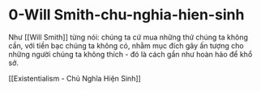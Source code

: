 # 0-Will Smith-chu-nghia-hien-sinh

Như [[Will Smith]] từng nói: chúng ta cứ mua những thứ chúng ta không cần, với tiền bạc chúng ta không có, nhằm mục đích gây ấn tượng cho những người chúng ta không thích - đó là cách gần như hoàn hảo để khổ sở.

[[Existentialism - Chủ Nghĩa Hiện Sinh]]
